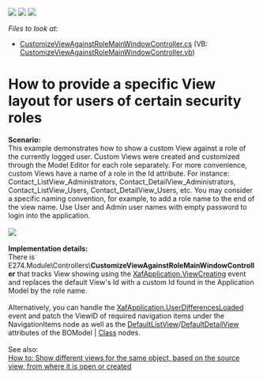 <!-- default badges list -->
![](https://img.shields.io/endpoint?url=https://codecentral.devexpress.com/api/v1/VersionRange/128592508/15.2.9%2B)
[![](https://img.shields.io/badge/Open_in_DevExpress_Support_Center-FF7200?style=flat-square&logo=DevExpress&logoColor=white)](https://supportcenter.devexpress.com/ticket/details/E274)
[![](https://img.shields.io/badge/📖_How_to_use_DevExpress_Examples-e9f6fc?style=flat-square)](https://docs.devexpress.com/GeneralInformation/403183)
<!-- default badges end -->
<!-- default file list -->
*Files to look at*:

* [CustomizeViewAgainstRoleMainWindowController.cs](./CS/E274.Module/Controllers/CustomizeViewAgainstRoleMainWindowController.cs) (VB: [CustomizeViewAgainstRoleMainWindowController.vb](./VB/E274.Module/Controllers/CustomizeViewAgainstRoleMainWindowController.vb))
<!-- default file list end -->
# How to provide a specific View layout for users of certain security roles


<p><strong>Scenario:</strong><br>This example demonstrates how to show a custom View against a role of the currently logged user. Custom Views were created and customized through the Model Editor for each role separately. For more convenience, custom Views have a name of a role in the Id attribute. For instance: Contact_ListView_Administrators, Contact_DetailView_Administrators, Contact_ListView_Users, Contact_DetailView_Users, etc. You may consider a specific naming convention, for example, to add a role name to the end of the view name. Use User and Admin user names with empty password to login into the application.<br><br><img src="https://raw.githubusercontent.com/DevExpress-Examples/how-to-provide-a-specific-view-layout-for-users-of-certain-security-roles-e274/15.2.9+/media/141c6733-28c6-11e6-80bf-00155d62480c.png"><br><br><strong>Implementation details:</strong><br>There is E274.Module\Controllers\<strong>CustomizeViewAgainstRoleMainWindowController</strong> that tracks View showing using the <a href="https://documentation.devexpress.com/eXpressAppFramework/DevExpressExpressAppXafApplication_ViewCreatingtopic.aspx">XafApplication.ViewCreating</a> event and replaces the default View's Id with a custom Id found in the Application Model by the role name. <br><br>Alternatively, you can handle the <a href="https://documentation.devexpress.com/eXpressAppFramework/DevExpressExpressAppXafApplication_UserDifferencesLoadedtopic.aspx">XafApplication.UserDifferencesLoaded</a> event and patch the ViewID of required navigation items under the NavigationItems node as well as the <a href="https://documentation.devexpress.com/eXpressAppFramework/DevExpressExpressAppModelIModelClass_DefaultListViewtopic.aspx">DefaultListView</a>/<a href="https://documentation.devexpress.com/eXpressAppFramework/DevExpressExpressAppModelIModelClass_DefaultDetailViewtopic.aspx">DefaultDetailView</a> attributes of the BOModel | <a href="https://documentation.devexpress.com/#eXpressAppFramework/clsDevExpressExpressAppModelIModelClasstopic">Class</a> nodes.<br><br>See also:<br><a href="https://www.devexpress.com/Support/Center/p/E2375">How to: Show different views for the same object, based on the source view, from where it is open or created</a></p>

<br/>


